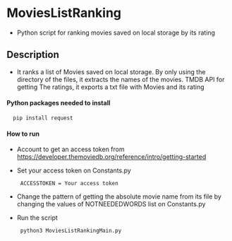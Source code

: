 # MoviesListRanking
- Python script for ranking movies saved on local storage by its rating 

## Description 
- It ranks a list of Movies saved on local storage. By only using the directory of the files, it extracts the names of the movies. 
TMDB API for getting The ratings, it exports a txt file with Movies and its rating


#### Python packages needed to install 
      pip install request 
  
#### How to run 
- Account to get an access token from https://developer.themoviedb.org/reference/intro/getting-started 
- Set your access token on Constants.py

       ACCESSTOKEN = Your access token
- Change the pattern of getting the absolute movie name from its file by changing the values of  NOTNEEDEDWORDS list on Constants.py 
- Run the script 
                      
       python3 MoviesListRankingMain.py
